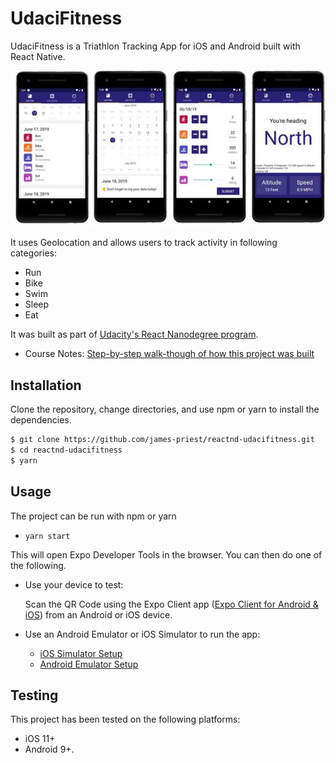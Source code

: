 # UdaciFitness

UdaciFitness is a Triathlon Tracking App for iOS and Android built with React Native.

![app](assets/rn_screenshot-small.jpg)

It uses Geolocation and allows users to track activity in following categories:

- Run
- Bike
- Swim
- Sleep
- Eat

It was built as part of [Udacity's React Nanodegree program](https://www.udacity.com/course/react-nanodegree--nd019).

- Course Notes: [Step-by-step walk-though of how this project was built](https://james-priest.github.io/udacity-nanodegree-react/course-notes/react-native.html)

## Installation

Clone the repository, change directories, and use npm or yarn to install the dependencies.

```bash
$ git clone https://github.com/james-priest/reactnd-udacifitness.git
$ cd reactnd-udacifitness
$ yarn
```

## Usage

The project can be run with npm or yarn

- `yarn start`

This will open Expo Developer Tools in the browser.  You can then do one of the following.

- Use your device to test:

    Scan the QR Code using the Expo Client app ([Expo Client for Android & iOS](https://expo.io/tools#client))  from an Android or iOS device.
- Use an Android Emulator or iOS Simulator to run the app:
    - [iOS Simulator Setup](https://docs.expo.io/versions/v33.0.0/introduction/installation/#ios-simulator)
    - [Android Emulator Setup](https://docs.expo.io/versions/v33.0.0/introduction/installation/#android-emulator)

## Testing

This project has been tested on the following platforms:

- iOS 11+
- Android 9+.
